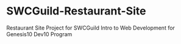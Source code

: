 # SWCGuild-Restaurant-Site
Restaurant Site Project for SWCGuild Intro to Web Development for Genesis10 Dev10 Program
